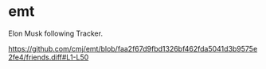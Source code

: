 # emt
Elon Musk following Tracker.

https://github.com/cmj/emt/blob/faa2f67d9fbd1326bf462fda5041d3b9575e2fe4/friends.diff#L1-L50
